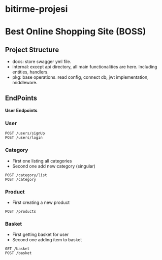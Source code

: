 # bitirme-projesi

# Best Online Shopping Site (BOSS)

## Project Structure

- docs: store swagger yml file.
- internal: except api directory, all main functionalities are here. Including entities, handlers.
- pkg: base operations. read config, connect db, jwt implementation, middleware.

## EndPoints

#### User Endpoints

### User

```http
POST /users/signUp
POST /users/login
```

### Category

- First one listing all categories
- Second one add new category (singular)

```http
POST /category/list
POST /category
```

### Product

- First creating a new product

```http
POST /products
```

### Basket

- First getting basket for user
- Second one adding item to basket

```http
GET /basket
POST /basket
```